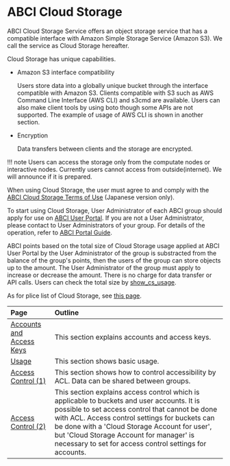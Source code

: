 # ABCI Cloud Storage

ABCI Cloud Storage Service offers an object storage service that has a compatible interface with Amazon Simple Storage Service (Amazon S3). We call the service as Cloud Storage hereafter.

Cloud Storage has unique capabilities.

- Amazon S3 interface compatibility

    Users store data into a globally unique bucket through the interface compatible with Amazon S3. Clients compatible with S3 such as AWS Command Line Interface (AWS CLI) and s3cmd are available. Users can also make client tools by using boto though some APIs are not supported. The example of usage of AWS CLI is shown in another section.

- Encryption

    Data transfers between clients and the storage are encrypted.

!!! note
    Users can access the storage only from the computate nodes or interactive nodes.
    Currently users cannot access from outside(internet). We will announce if it is prepared.

When using Cloud Storage, the user must agree to and comply with the [ABCI Cloud Storage Terms of Use](https://abci.ai/ja/how_to_use/data/cloudstorage-agreement.pdf) (Japanese version only).

To start using Cloud Storage, User Administrator of each ABCI group should apply for use on [ABCI User Portal](https://portal.v3.abci.ai/user/).
If you are not a User Administrator, please contact to User Administrators of your group.
For details of the operation, refer to [ABCI Portal Guide](https://docs.abci.ai/v3/portal/en/).

ABCI points based on the total size of Cloud Storage usage applied at ABCI User Portal by the User Administrator of the group is substracted from the balance of the group's points, then the users of the group can store objects up to the amount. The User Administrator of the group must apply to increase or decrease the amount. There is no charge for data transfer or API calls. Users can check the total size by [show_cs_usage](getting-started.md#checking-cloud-storage-usage).

As for plice list of Cloud Storage, see [this page](https://abci.ai/en/how_to_use/tariffs.html).

| Page | Outline |
|:--|:--|
| [Accounts and Access Keys](abci-cloudstorage/cs-account.md) | This section explains accounts and access keys. |
| [Usage](abci-cloudstorage/usage.md) | This section shows basic usage. |
| [Access Control (1)](abci-cloudstorage/acl.md) | This section shows how to control accessibility by ACL. Data can be shared between groups. |
| [Access Control (2)](abci-cloudstorage/policy.md) | This section explains access control which is applicable to buckets and user accounts. It is possible to set access control that cannot be done with ACL. Access control settings for buckets can be done with a 'Cloud Storage Account for user', but 'Cloud Storage Account for manager' is necessary to set for access control settings for accounts. |
